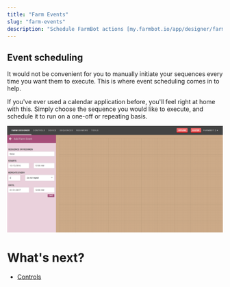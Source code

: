 ```yaml
---
title: "Farm Events"
slug: "farm-events"
description: "Schedule FarmBot actions [my.farmbot.io/app/designer/farm_events](http://my.farmbot.io/app/designer/farm_events)"
---
```


## Event scheduling
It would not be convenient for you to manually initiate your sequences every time you want them to execute. This is where event scheduling comes in to help.

If you've ever used a calendar application before, you'll feel right at home with this. Simply choose the sequence you would like to execute, and schedule it to run on a one-off or repeating basis.

![events.png](_images/events.png)


# What's next?

 * [Controls](controls.md)
